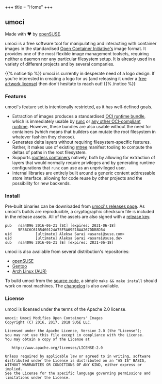 +++
title = "Home"
+++

## umoci ##

Made with &#10084; by [openSUSE][openSUSE].

umoci is a free software tool for manipulating and interacting with container
images in the standardised [Open Container Initiative's][oci] image format. It
provides one of the most flexible image management toolsets, requiring neither
a daemon nor any particular filesystem setup. It is already used in a variety
of different projects and by several companies.

{{% notice tip %}}
umoci is currently in desperate need of a logo design. If you're interested in
creating a logo for us (and releasing it under a <a
href="https://creativecommons.org/">free artwork license</a>) then don't
hesitate to reach out!
{{% /notice %}}

[openSUSE]: https://opensuse.org/
[oci]: https://www.opencontainers.org/
[creative-commons]: https://creativecommons.org/

### Features ###

umoci's feature set is intentionally restricted, as it has well-defined goals.

* Extraction of images produces a standardised [OCI runtime
  bundle][oci-runtime], which is immediately usable by [runc][runc] or [any
  other OCI-compliant runtime][oci-runtimes]. However, these bundles are also
  usable without the need for containers (which means that builders can mutate
  the root filesystem in whatever fashion they choose).
* Generates delta layers without requiring filesystem-specific features.
  Rather, it makes use of existing [mtree][mtree(8)] manifest tooling to
  compute the deltas of paths in the root filesystem.
* Supports [rootless containers][rootless] natively, both by allowing for
  extraction of layers that would normally require privileges and by generating
  runtime configurations that `runc` can use as an unprivileged user.
* Internal libraries are entirely built around a generic content addressable
  store interface, allowing for code reuse by other projects and the
  possibility for new backends.

[mtree(8)]: https://www.freebsd.org/cgi/man.cgi?mtree(8)
[oci-runtime]: https://github.com/opencontainers/runtime-spec
[runc]: https://github.com/opencontainers/runc
[oci-runtimes]: https://github.com/opencontainers/runtime-spec/blob/v1.0.0/implementations.md
[rootless]: https://rootlesscontaine.rs/

### Install ###

Pre-built binaries can be downloaded from [umoci's releases page][releases]. As
umoci's builds are reproducible, a cryptographic checksum file is included in
the release assets. All of the assets are also signed with a [release
key][umoci-keyring].

```text
pub   rsa4096 2016-06-21 [SC] [expires: 2031-06-18]
      5F36C6C61B5460124A75F5A69E18AA267DDB8DB4
uid           [ultimate] Aleksa Sarai <asarai@suse.com>
uid           [ultimate] Aleksa Sarai <asarai@suse.de>
sub   rsa4096 2016-06-21 [E] [expires: 2031-06-18]
```

umoci is also available from several distribution's repositories:

* [openSUSE](https://software.opensuse.org/package/umoci)
* [Gentoo](https://packages.gentoo.org/packages/app-emulation/umoci)
* [Arch Linux (AUR)](https://aur.archlinux.org/packages/umoci/)

To build umoci from the [source code][source], a simple `make && make install`
should work on most machines. The [changelog][changelog] is also available.

[releases]: https://github.com/openSUSE/umoci/releases
[umoci-keyring]: /umoci.keyring
[source]: https://github.com/openSUSE/umoci
[changelog]: /changelog

### License ###

umoci is licensed under the terms of the Apache 2.0 license.

```text
umoci: Umoci Modifies Open Containers' Images
Copyright (C) 2016, 2017, 2018 SUSE LLC.

Licensed under the Apache License, Version 2.0 (the "License");
you may not use this file except in compliance with the License.
You may obtain a copy of the License at

   http://www.apache.org/licenses/LICENSE-2.0

Unless required by applicable law or agreed to in writing, software
distributed under the License is distributed on an "AS IS" BASIS,
WITHOUT WARRANTIES OR CONDITIONS OF ANY KIND, either express or implied.
See the License for the specific language governing permissions and
limitations under the License.
```

